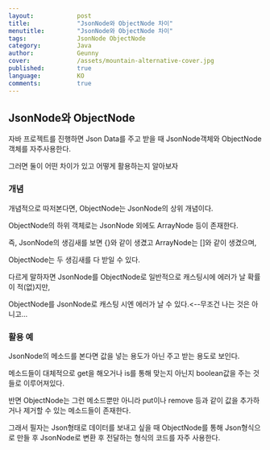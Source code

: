 ```yaml
---
layout:            post
title:             "JsonNode와 ObjectNode 차이"
menutitle:         "JsonNode와 ObjectNode 차이"
tags:              JsonNode ObjectNode
category:          Java
author:            Geunny
cover:             /assets/mountain-alternative-cover.jpg
published:         true
language:          KO
comments:          true
---
```


## JsonNode와 ObjectNode

자바 프로젝트를 진행하면 Json Data를 주고 받을 때 JsonNode객체와 ObjectNode객체를 자주사용한다.

그러면 둘이 어떤 차이가 있고 어떻게 활용하는지 알아보자

### 개념

개념적으로 따저본다면, ObjectNode는 JsonNode의 상위 개념이다.

ObjectNode의 하위 객체로는 JsonNode 외에도 ArrayNode 등이 존재한다.

즉, JsonNode의 생김새를 보면 {}와 같이 생겼고 ArrayNode는 []와 같이 생겼으며,

ObjectNode는 두 생김새를 다 받일 수 있다.

다르게 말하자면 JsonNode를 ObjectNode로 일반적으로 캐스팅시에 에러가 날 확률이 적(없)지만,

ObjectNode를 JsonNode로 캐스팅 시엔 에러가 날 수 있다.<--무조건 나는 것은 아니고...


### 활용 예


JsonNode의 메소드를 본다면 값을 넣는 용도가 아닌 주고 받는 용도로 보인다.

메소드들이 대체적으로 get을 해오거나 is를 통해 맞는지 아닌지 boolean값을 주는 것들로 이루어져있다.

반면 ObjectNode는 그런 메소드뿐만 아니라 put이나 remove 등과 같이 값을 추가하거나 제거할 수 있는 메소드들이 존재한다.

그래서 필자는 Json형태로 데이터를 보내고 싶을 때 ObjectNode를 통해 Json형식으로 만들 후 JsonNode로 변환 후 전달하는 형식의 코드를 자주 사용한다.
